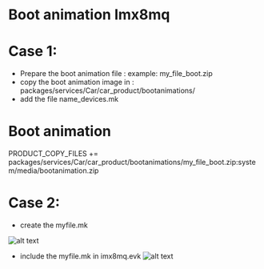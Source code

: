 # Boot animation Imx8mq
# Case 1:
-   Prepare the boot animation file : example: my_file_boot.zip
-   copy the boot animation image in :  packages/services/Car/car_product/bootanimations/
-   add the file name_devices.mk 
# Boot animation
PRODUCT_COPY_FILES += \
    packages/services/Car/car_product/bootanimations/my_file_boot.zip:system/media/bootanimation.zip
# Case 2: 
- create the myfile.mk

![alt text](/image/boot.PNG)

- include the myfile.mk in imx8mq.evk
![alt text](/image/add.PNG)
